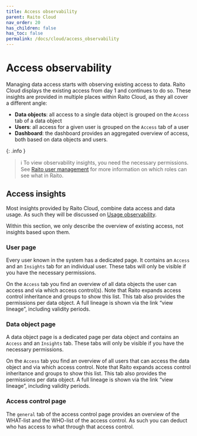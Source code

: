 ```yaml
---
title: Access observability
parent: Raito Cloud
nav_order: 20
has_children: false
has_toc: false
permalink: /docs/cloud/access_observability
---
```


# Access observability

Managing data access starts with observing existing access to data. Raito Cloud displays the existing access from day 1 and continues to do so. These insights are provided in multiple places within Raito Cloud, as they all cover a different angle:

- **Data objects**: all access to a single data object is grouped on the `Access` tab of a data object
- **Users**: all access for a given user is grouped on the `Access` tab of a user
- **Dashboard**: the dashboard provides an aggregated overview of access, both based on data objects and users.


{: .info }
> ℹ️ To view observability insights, you need the necessary permissions. See [Raito user management](/docs/cloud/user_management) for more information on which roles can see what in Raito.

## Access insights

Most insights provided by Raito Cloud, combine data access and data usage. As such they will be discussed on [Usage observability](/docs/cloud/usage_observability).

Within this section, we only describe the overview of existing access, not insights based upon them.

### User page

Every user known in the system has a dedicated page. It contains an `Access` and an `Insights` tab for an individual user. These tabs will only be visible if you have the necessary permissions.

On the `Access` tab you find an overview of all data objects the user can access and via which access control(s). Note that Raito expands access control inheritance and groups to show this list. This tab also provides the permissions per data object. A full lineage is shown via the link “view lineage”, including validity periods.

### Data object page

A data object page is a dedicated page per data object and contains an `Access` and an `Insights` tab. These tabs will only be visible if you have the necessary permissions.

On the `Access` tab you find an overview of all users that can access the data object and via which access control. Note that Raito expands access control inheritance and groups to show this list. This tab also provides the permissions per data object. A full lineage is shown via the link “view lineage”, including validity periods.

### Access control page

The `general` tab of the access control page provides an overview of the WHAT-list and the WHO-list of the access control. As such you can deduct who has access to what through that access control.
